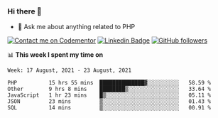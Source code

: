 ### Hi there 👋

<!--
**mustafaculban/mustafaculban** is a ✨ _special_ ✨ repository because its `README.md` (this file) appears on your GitHub profile.

Here are some ideas to get you started:

- 🌱 I’m currently learning ...
- 👯 I’m looking to collaborate on ...
- 🤔 I’m looking for help with ...
- 📫 How to reach me: ...
- 😄 Pronouns: ...
- ⚡ Fun fact: ...

-->
- 💬 Ask me about anything related to PHP

[![Contact me on Codementor](https://www.codementor.io/m-badges/karamusluk/book-session.svg)](https://www.codementor.io/@karamusluk?refer=badge)
[![Linkedin Badge](https://img.shields.io/badge/-Mustafa%20Culban-blue?style=social&logo=Linkedin&logoColor=blue&link=https://www.linkedin.com/in/mustafaculban/)](https://www.linkedin.com/in/mustafaculban/) 
[![GitHub followers](https://img.shields.io/github/followers/karamusluk?label=Follow&style=social)](https://github.com/karamusluk/?tab=follow)


📊 **This week I spent my time on**
<!--START_SECTION:waka-->
```text
Week: 17 August, 2021 - 23 August, 2021

PHP          15 hrs 55 mins  ██████████████▓░░░░░░░░░░   58.59 % 
Other        9 hrs 8 mins    ████████▒░░░░░░░░░░░░░░░░   33.64 % 
JavaScript   1 hr 23 mins    █▒░░░░░░░░░░░░░░░░░░░░░░░   05.11 % 
JSON         23 mins         ▒░░░░░░░░░░░░░░░░░░░░░░░░   01.43 % 
SQL          14 mins         ▒░░░░░░░░░░░░░░░░░░░░░░░░   00.91 % 
```
<!--END_SECTION:waka-->

